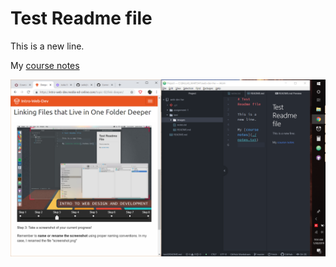 # Test Readme file

This is a new line.

My [course notes](./notes.txt)

![Atom editor](./images/screenshot-test.PNG)
